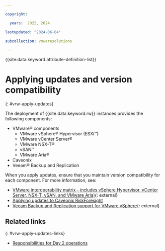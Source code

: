 ```yaml
---

copyright:

  years:  2022, 2024

lastupdated: "2024-06-04"

subcollection: vmwaresolutions

---
```


{{site.data.keyword.attribute-definition-list}}

# Applying updates and version compatibility
{: #vrw-apply-updates}

The deployment of {{site.data.keyword.rw}} instances provides the following components:

* VMware® components
    * VMware vSphere® Hypervisor (ESXi™)
    * VMware vCenter Server®
    * VMware NSX-T®
    * vSAN™
    * VMware Aria®
* Caveonix
* Veeam® Backup and Replication

When you apply updates, ensure that you maintain version compatibility for each component. For more information, see:

* [VMware interoperability matrix - includes vSphere Hypervisor, vCenter Server, NSX-T, vSAN, and VMware Aria)](https://sim.esp.spespg1.vmw.saas.broadcom.com/Interoperability?col=1,&row=2,%26670,%26175,%2688,%26116,&isHideGenSupported=true&isHideTechSupported=true&isHideCompatible=false&isHideNTCompatible=false&isHideIncompatible=true&isHideNotSupported=true&isCollection=false){: external}
* [Applying updates to Caveonix RiskForesight](/docs/vmwaresolutions?topic=vmwaresolutions-managingcaveonix#managingcaveonix-update)
* [Veeam Backup and Replication support for VMware vSphere](https://www.veeam.com/kb2443){: external}

## Related links
{: #vrw-apply-updates-links}

* [Responsibilities for Day 2 operations](/docs/vmwaresolutions?topic=vmwaresolutions-opsprocs-responsibilities)
